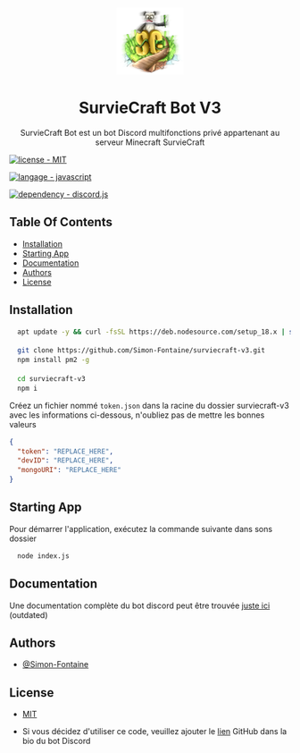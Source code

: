 <br/>
<p align="center">
  <a href="https://scbots.gitbook.io/surviecraft/" target="_blank">
    <img src="images/logo.png" alt="Logo" width="120" height="120">
  </a>

  <h1 align="center">SurvieCraft Bot V3</h1>

  <p align="center">
    SurvieCraft Bot est un bot Discord multifonctions privé appartenant au serveur Minecraft SurvieCraft
   </p>
</p>

[![license - MIT](https://img.shields.io/badge/license-MIT-green?logo=github&logoColor=white)](https://choosealicense.com/licenses/mit/)

[![langage - javascript](https://img.shields.io/badge/langage-javascript-yellow?logo=javascript&logoColor=white)](https://www.javascript.com/)

[![dependency - discord.js](https://img.shields.io/badge/dependency-discord.js-blue?logo=discord&logoColor=white)](https://discord.js.org/)

## Table Of Contents

- [Installation](#installation)
- [Starting App](#starting-app)
- [Documentation](#documentation)
- [Authors](#authors)
- [License](#license)

## Installation

```bash
  apt update -y && curl -fsSL https://deb.nodesource.com/setup_18.x | sudo -E bash - && apt install -y nodejs git

  git clone https://github.com/Simon-Fontaine/surviecraft-v3.git
  npm install pm2 -g

  cd surviecraft-v3
  npm i
```

Créez un fichier nommé `token.json` dans la racine du dossier surviecraft-v3 avec les informations ci-dessous, n'oubliez pas de mettre les bonnes valeurs

```json
{
  "token": "REPLACE_HERE",
  "devID": "REPLACE_HERE",
  "mongoURI": "REPLACE_HERE"
}
```

## Starting App

Pour démarrer l'application, exécutez la commande suivante dans sons dossier

```bash
  node index.js
```

## Documentation

Une documentation complète du bot discord peut être trouvée [juste ici](https://scbots.gitbook.io/surviecraft/) (outdated)

## Authors

- [@Simon-Fontaine](https://github.com/Simon-Fontaine)

## License

- [MIT](https://choosealicense.com/licenses/mit/)

- Si vous décidez d'utiliser ce code, veuillez ajouter le [lien](https://github.com/Simon-Fontaine/surviecraft-v3) GitHub dans la bio du bot Discord
